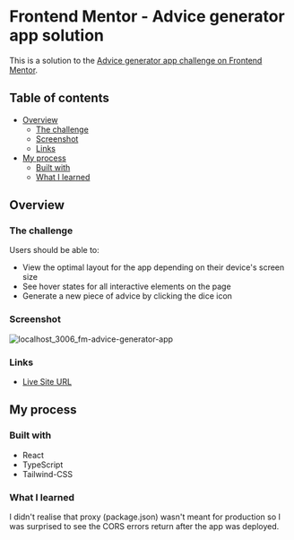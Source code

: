 # Frontend Mentor - Advice generator app solution

This is a solution to the [Advice generator app challenge on Frontend Mentor](https://www.frontendmentor.io/challenges/advice-generator-app-QdUG-13db). 

## Table of contents

- [Overview](#overview)
  - [The challenge](#the-challenge)
  - [Screenshot](#screenshot)
  - [Links](#links)
- [My process](#my-process)
  - [Built with](#built-with)
  - [What I learned](#what-i-learned)

## Overview

### The challenge

Users should be able to:

- View the optimal layout for the app depending on their device's screen size
- See hover states for all interactive elements on the page
- Generate a new piece of advice by clicking the dice icon

### Screenshot

![localhost_3006_fm-advice-generator-app](https://user-images.githubusercontent.com/60798176/170874872-8166c1ee-d9cc-458f-ac20-c51d920e93c1.png)


### Links

- [Live Site URL](http://localhost:3006/fm-advice-generator-app)

## My process

### Built with

- React
- TypeScript
- Tailwind-CSS

### What I learned

I didn't realise that proxy (package.json) wasn't meant for production so I was surprised to see the CORS errors return after the app was deployed. 
